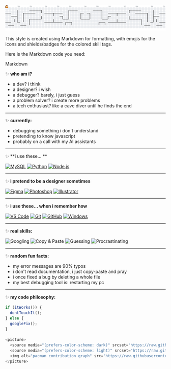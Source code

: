 <picture>
  <source media="(prefers-color-scheme: dark)" srcset="https://raw.githubusercontent.com/Karthik-Ramkumar/Karthik-Ramkumar/output/pacman-contribution-graph-dark.svg">
  <source media="(prefers-color-scheme: light)" srcset="https://raw.githubusercontent.com/Karthik-Ramkumar/Karthik-Ramkumar/output/pacman-contribution-graph.svg">
  <img alt="pacman contribution graph" src="https://raw.githubusercontent.com/Karthik-Ramkumar/Karthik-Ramkumar/output/pacman-contribution-graph.svg">
</picture>

This style is created using Markdown for formatting, with emojis for the icons and shields/badges for the colored skill tags.

Here is the Markdown code you need:

Markdown

✨ **who am i?**

* a dev? i think
* a designer? i wish
* a debugger? barely, i just guess
* a problem solver? i create more problems
* a tech enthusiast? like a cave diver until he finds the end

---

✨ **currently:**

* debugging something i don't understand
* pretending to know javascript
* probably on a call with my AI assistants

---

✨ **i use these... **

[![MySQL](https://img.shields.io/badge/JavaScript-F7DF1E?style=for-the-badge&logo=javascript&logoColor=black)](https://developer.mozilla.org/en-US/docs/Web/JavaScript)
[![Python](https://img.shields.io/badge/Python-3776AB?style=for-the-badge&logo=python&logoColor=white)](https://www.python.org/)
[![Node.js](https://img.shields.io/badge/Node.js-339933?style=for-the-badge&logo=nodedotjs&logoColor=white)](https://nodejs.org/en/)

---

✨ **i pretend to be a designer sometimes**

[![Figma](https://img.shields.io/badge/Figma-F24E1E?style=for-the-badge&logo=figma&logoColor=white)](https://www.figma.com/)
[![Photoshop](https://img.shields.io/badge/Photoshop-31A8FF?style=for-the-badge&logo=adobephotoshop&logoColor=black)](https://www.adobe.com/products/photoshop.html)
[![Illustrator](https://img.shields.io/badge/Illustrator-FF9A00?style=for-the-badge&logo=adobeillustrator&logoColor=white)](https://www.adobe.com/products/illustrator.html)

---

✨ **i use these... when i remember how**

[![VS Code](https://img.shields.io/badge/VS%20Code-007ACC?style=for-the-badge&logo=visualstudiocode&logoColor=white)](https://code.visualstudio.com/)
[![Git](https://img.shields.io/badge/Git-F05032?style=for-the-badge&logo=git&logoColor=white)](https://git-scm.com/)
[![GitHub](https://img.shields.io/badge/GitHub-100000?style=for-the-badge&logo=github&logoColor=white)](https://github.com/)
[![Windows](https://img.shields.io/badge/Windows-0078D6?style=for-the-badge&logo=windows&logoColor=white)](https://www.microsoft.com/en-us/windows)

---

✨ **real skills:**

<img src="https://img.shields.io/badge/Googling-white?style=flat-square&color=3A48C0&labelColor=3A48C0&label=Skill" alt="Googling" />
<img src="https://img.shields.io/badge/Copy%20&%20Paste-white?style=flat-square&color=3A48C0&labelColor=3A48C0&label=Skill" alt="Copy & Paste" />
<img src="https://img.shields.io/badge/Guessing-white?style=flat-square&color=CC6633&labelColor=CC6633&label=Skill" alt="Guessing" />
<img src="https://img.shields.io/badge/Procrastinating-white?style=flat-square&color=CC6633&labelColor=CC6633&label=Skill" alt="Procrastinating" />

---

✨ **random fun facts:**

* my error messages are 90% typos
* i don't read documentation, i just copy-paste and pray
* i once fixed a bug by deleting a whole file
* my best debugging tool is: restarting my pc

---

✨ **my code philosophy:**

```javascript
if (itWorks()) {
  dontTouchIt();
} else {
  googleFix();
}

<picture>
  <source media="(prefers-color-scheme: dark)" srcset="https://raw.githubusercontent.com/Karthik-Ramkumar/Karthik-Ramkumar/refs/heads/output/github-snake-dark.svg">
  <source media="(prefers-color-scheme: light)" srcset="https://raw.githubusercontent.com/Karthik-Ramkumar/Karthik-Ramkumar/refs/heads/output/github-snake.svg">
  <img alt="pacman contribution graph" src="https://raw.githubusercontent.com/Karthik-Ramkumar/Karthik-Ramkumar/refs/heads/output/github-snake.svg">
</picture>
